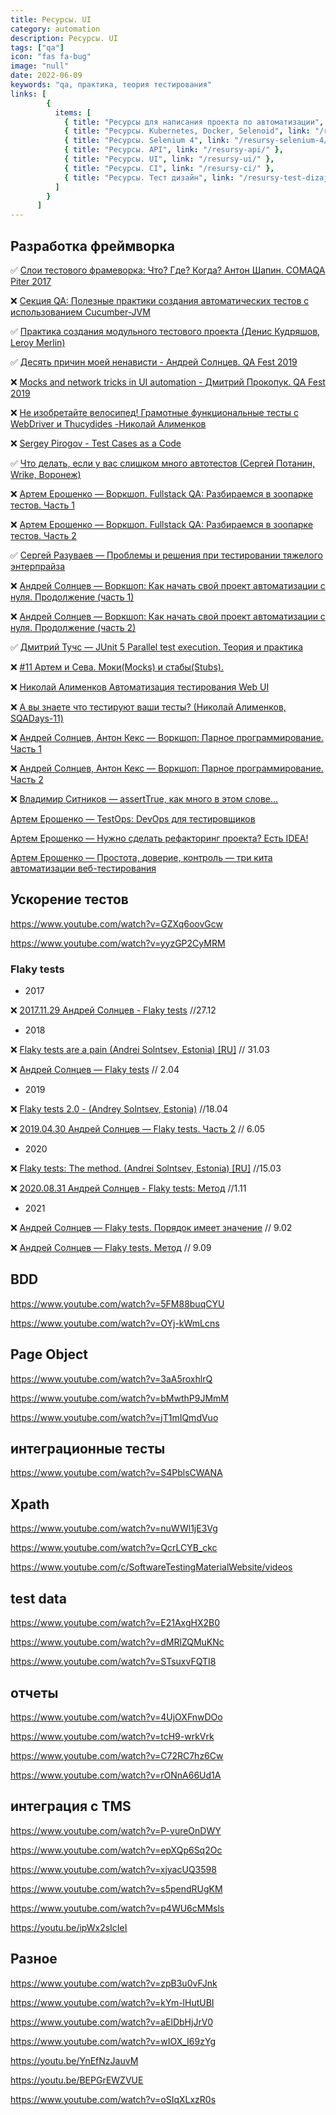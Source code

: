 ```yaml
---
title: Ресурсы. UI
category: automation
description: Ресурсы. UI
tags: ["qa"]
icon: "fas fa-bug"
image: "null"
date: 2022-06-09
keywords: "qa, практика, теория тестирования"
links: [
        {
          items: [
            { title: "Ресурсы для написания проекта по автоматизации", link: "/resursy-dlya-napisaniya-proekta-po-avtomatizaczii-1/" },
            { title: "Ресурсы. Kubernetes, Docker, Selenoid", link: "/resursy-kubernetes-docker-selenoid/" },
            { title: "Ресурсы. Selenium 4", link: "/resursy-selenium-4/" },
            { title: "Ресурсы. API", link: "/resursy-api/" },
            { title: "Ресурсы. UI", link: "/resursy-ui/" },
            { title: "Ресурсы. CI", link: "/resursy-ci/" },
            { title: "Ресурсы. Тест дизайн", link: "/resursy-test-dizajn/" },
          ]
        }
      ]
---
```


## Разработка фреймворка

✅ [Слои тестового фрамеворка: Что? Где? Когда? Антон Шапин. COMAQA Piter 2017](https://youtu.be/8Qm9TJtclYw)

❌ [Секция QA: Полезные практики создания автоматических тестов с использованием Cucumber-JVM](https://youtu.be/tX3V90K8VIU)

✅ [Практика создания модульного тестового проекта (Денис Кудряшов, Leroy Merlin)](https://youtu.be/eIOyQ4Axktk)

✅ [Десять причин моей ненависти - Андрей Солнцев. QA Fest 2019](https://youtu.be/pln38fIbYqA)

❌ [Mocks and network tricks in UI automation - Дмитрий Прокопук. QA Fest 2019](https://youtu.be/rYl3HV_43qg)

❌ [Не изобретайте велосипед! Грамотные функциональные тесты с WebDriver и Thucydides -Николай Алименков](https://youtu.be/mlS5n6ykAgg)

❌ [Sergey Pirogov - Test Cases as a Code](https://youtu.be/dAJ9CIioTIA)

✅ [Что делать, если у вас слишком много автотестов (Сергей Потанин, Wrike, Воронеж)](https://youtu.be/N2eOA4t_xaM)

❌ [Артем Ерошенко — Воркшоп. Fullstack QA: Разбираемся в зоопарке тестов. Часть 1](https://youtu.be/wMm2mxVv1h0)

❌ [Артем Ерошенко — Воркшоп. Fullstack QA: Разбираемся в зоопарке тестов. Часть 2](https://youtu.be/lRSevfOCqwM)

✅ [Сергей Разуваев — Проблемы и решения при тестировании тяжелого энтерпрайза](https://youtu.be/q7G3825dueQ)

❌ [Андрей Солнцев — Воркшоп: Как начать свой проект автоматизации с нуля. Продолжение (часть 1)](https://youtu.be/h254Tccxgq4)

❌ [Андрей Солнцев — Воркшоп: Как начать свой проект автоматизации с нуля. Продолжение (часть 2)](https://youtu.be/WETyt87o_R4)

✅ [Дмитрий Тучс — JUnit 5 Parallel test execution. Теория и практика](https://youtu.be/ZIkIUCyJBGU)

❌ [#11 Артем и Сева. Моки(Mocks) и стабы(Stubs).](https://youtu.be/VbVcGpS8HV4)

❌ [Николай Алименков Автоматизация тестирования Web UI](https://youtu.be/cUoSTBkeFy4)

❌ [А вы знаете что тестируют ваши тесты? (Николай Алименков, SQADays-11)](https://youtu.be/irldaKe-PwU)

❌ [Андрей Солнцев, Антон Кекс — Воркшоп: Парное программирование. Часть 1](https://youtu.be/8K1apzz8Ml4)

❌ [Андрей Солнцев, Антон Кекс — Воркшоп: Парное программирование. Часть 2](https://youtu.be/Itm_KUGo8Ro)

❌ [Владимир Ситников — assertTrue, как много в этом слове...](https://youtu.be/1XoQv5oeAm8)

[Артем Ерошенко — TestOps: DevOps для тестировщиков](https://youtu.be/Iam2NlTukFQ)

[Артем Ерошенко — Нужно сделать рефакторинг проекта? Есть IDEA!](https://youtu.be/Y6oryeeFZYc)

[Артем Ерошенко — Простота, доверие, контроль — три кита автоматизации веб-тестирования](https://youtu.be/gwXpYB6ZayE)
## Ускорение тестов

https://www.youtube.com/watch?v=GZXq6oovGcw

https://www.youtube.com/watch?v=yyzGP2CyMRM

### Flaky tests

- 2017

❌ [2017.11.29 Андрей Солнцев - Flaky tests](https://youtu.be/y5TqMKdzmlk) //27.12

- 2018

❌ [Flaky tests are a pain (Andrei Solntsev, Estonia) [RU]](https://youtu.be/zOiSo1hYjF8) // 31.03

❌ [Андрей Солнцев — Flaky tests](https://youtu.be/jLG3RXECQU8) // 2.04


- 2019

❌ [Flaky tests 2.0 - (Andrey Solntsev, Estonia)](https://youtu.be/ibx8nVvt-Js) //18.04

❌ [2019.04.30 Андрей Солнцев — Flaky tests. Часть 2](https://youtu.be/elQ2LGGU2bg) // 6.05

- 2020

❌ [Flaky tests: The method. (Andrei Solntsev, Estonia) [RU]](https://youtu.be/6MfMtky-0q4) //15.03

❌ [2020.08.31 Андрей Солнцев - Flaky tests: Метод](https://youtu.be/SSglWLW40Ac) //1.11


- 2021

❌ [Андрей Солнцев — Flaky tests. Порядок имеет значение](https://youtu.be/fFe3reCoeBQ) // 9.02

❌ [Андрей Солнцев — Flaky tests. Метод](https://youtu.be/LDjDtR6kd2c) // 9.09


## BDD

https://www.youtube.com/watch?v=5FM88buqCYU

https://www.youtube.com/watch?v=OYj-kWmLcns

## Page Object

https://www.youtube.com/watch?v=3aA5roxhlrQ

https://www.youtube.com/watch?v=bMwthP9JMmM

https://www.youtube.com/watch?v=jT1mIQmdVuo

## интеграционные тесты

https://www.youtube.com/watch?v=S4PblsCWANA

## Xpath

https://www.youtube.com/watch?v=nuWWl1jE3Vg

https://www.youtube.com/watch?v=QcrLCYB_ckc

https://www.youtube.com/c/SoftwareTestingMaterialWebsite/videos


## test data 

https://www.youtube.com/watch?v=E21AxgHX2B0

https://www.youtube.com/watch?v=dMRlZQMuKNc

https://www.youtube.com/watch?v=STsuxvFQTI8

## отчеты

https://www.youtube.com/watch?v=4UjOXFnwDOo

https://www.youtube.com/watch?v=tcH9-wrkVrk

https://www.youtube.com/watch?v=C72RC7hz6Cw

https://www.youtube.com/watch?v=rONnA66Ud1A

## интеграция с TMS

https://www.youtube.com/watch?v=P-vureOnDWY

https://www.youtube.com/watch?v=epXQp6Sq2Oc

https://www.youtube.com/watch?v=xjyacUQ3598

https://www.youtube.com/watch?v=s5pendRUgKM

https://www.youtube.com/watch?v=p4WU6cMMsls

https://youtu.be/ipWx2sIcIeI

## Разное

https://www.youtube.com/watch?v=zpB3u0vFJnk

https://www.youtube.com/watch?v=kYm-lHutUBI

https://www.youtube.com/watch?v=aElDbHjJrV0

https://www.youtube.com/watch?v=wIOX_I69zYg

https://youtu.be/YnEfNzJauvM

https://youtu.be/BEPGrEWZVUE

https://www.youtube.com/watch?v=oSIqXLxzR0s

